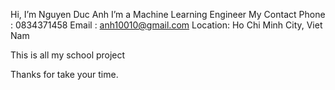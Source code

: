 Hi, I’m Nguyen Duc Anh
I’m a Machine Learning Engineer
My Contact
Phone   : 0834371458
Email   : anh10010@gmail.com
Location: Ho Chi Minh City, Viet Nam 

This is all my school project

Thanks for take your time.
<!---
anh10010/anh10010 is a ✨ special ✨ repository because its `README.md` (this file) appears on your GitHub profile.
You can click the Preview link to take a look at your changes.
--->
